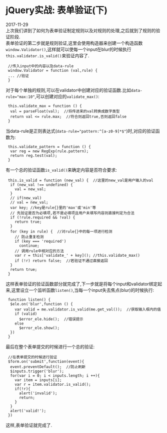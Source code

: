 # jQuery实战: 表单验证(下)
2017-11-29  
上次我们讲到了如何为表单验证制定规则以及对规则的处理,之后就到了规则的验证阶段.  
表单验证的第二步就是规则验证,这里会使用构造器来创建一个构造函数<code>window.Validator()</code>,这样就可以使每一个input在blur的时候执行<code>this.validator.is_valid()</code>来验证内容了.  
```
 //传入input中的内容以及data-rule
 window.Validator = function (val,rule) {
 ... //验证
 }
```
对于每个单独的规则,可以在validator中创建对应的验证函数.比如<code>data-rule="max:10"</code>,可以创建对应的<code>validate_max()</code>:  
```
 this.validate_max = function () {
  val = parseFloat(val);  //将传进来的val转换成数字类型
  return val <= rule.max;  //符合则返回true,否则返回false
 }
```
当data-rule是正则表达式(<code>data-rule="pattern:^[a-z0-9]*$"</code>)时,对应的验证函数为:  
```
 this.validate_pattern = function () {
  var reg = new RegExp(rule.pattern);
  return reg.test(val);
 }
```
有一个总的验证函数<code>is_valid()</code>来确定内容是否符合要求:  
```
 this.is_valid = function (new_val) {  //这里的new_val是用户输入的val
  if (new_val !== undefined) {
    val = new_val;
  }
  // if(new_val)
  // val = new_val;            
  var key; //key是rule{}里的'max'或'min'等            
  // 先验证是否为必填项,若不是必填项且用户未填写内容则直接判定为合法
  if (!rule.required && !val) {
    return true;
  }            
  for (key in rule) {  //对rule{}中的每一项进行检测
    // 防止重复检测
    if (key === 'required')
      continue;
    // 调用rule中相对应的方法
    var r = this['validate_' + key](); //this.validate_max()
    if (!r) return false;  //若验证不通过直接返回
  }
  return true;
 }
```
这样表单验证的验证函数部分就完成了,下一步就是将每个input和validator绑定起来,这里设立一个监听函数<code>listen()</code>,当每一个input失去焦点(blur)的时候执行:  
```
 function listen() {
  $ele.on('blur',function () {
    var valid = me.validator.is_valid(me.get_val());  //获取输入框内的值
    if (valid)
      $error_ele.hide();  //错误提示
    else
      $error_ele.show();
  })
 }
```
最后在整个表单提交的时候进行一个总的验证:  
```
 //在表单提交的时候进行验证
 $form.on('submit',function(event){
  event.preventDefault();  //防止刷新
  $inputs.trigger('blur');
  for(var i = 0; i < inputs.length; i ++){
    var item = inputs[i];
    var r = item.validator.is_valid();
    if(!r){
      alert('invalid');
      return;
    }
  }
  alert('valid!');
 })
```
这样,表单验证就完成了.